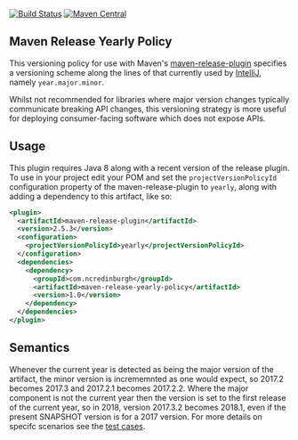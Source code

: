 [![Build Status](https://travis-ci.org/ncredinburgh/maven-release-yearly-policy.svg?branch=master)](https://travis-ci.org/ncredinburgh/maven-release-yearly-policy) [![Maven Central](https://maven-badges.herokuapp.com/maven-central/com.ncredinburgh/maven-release-yearly-policy/badge.svg)](https://maven-badges.herokuapp.com/maven-central/com.ncredinburgh/maven-release-yearly-policy)

Maven Release Yearly Policy
---------------------------

This versioning policy for use with Maven's 
[maven-release-plugin](http://maven.apache.org/maven-release/maven-release-plugin/) 
specifies a versioning scheme along the lines of that currently used 
by [IntelliJ](https://www.jetbrains.com/idea/download/previous.html), namely `year.major.minor`.  

Whilst not recommended for libraries where major version changes 
typically communicate breaking API changes, this versioning 
strategy is more useful for deploying consumer-facing software 
which does not expose APIs.

## Usage

This plugin requires Java 8 along with a recent version of the release plugin.  To use in your project edit your POM and set the `projectVersionPolicyId` configuration property of the maven-release-plugin to `yearly`, along with adding a dependency to this artifact, like so:

```xml
<plugin>
  <artifactId>maven-release-plugin</artifactId>
  <version>2.5.3</version>
  <configuration>
    <projectVersionPolicyId>yearly</projectVersionPolicyId>
  </configuration>
  <dependencies>
    <dependency>
      <groupId>com.ncredinburgh</groupId>
      <artifactId>maven-release-yearly-policy</artifactId>
      <version>1.0</version>
    </dependency>
  </dependencies>
</plugin>
```

## Semantics

Whenever the current year is detected as being the major version of the artifact, the minor version is incrememnted as one would expect, so 2017.2 becomes 2017.3 and 2017.2.1 becomes 2017.2.2.  Where the major component is not the current year then the version is set to the first release of the current year, so in 2018, version 2017.3.2 becomes 2018.1, even if the present SNAPSHOT version is for a 2017 version.  For more details on specifc scenarios see the [test cases](https://github.com/ncredinburgh/maven-release-yearly-policy/blob/master/src/test/java/com/ncredinburgh/maven/release/policy/YearlyVersionPolicyTest.java).
